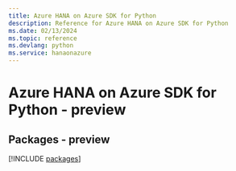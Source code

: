```yaml
---
title: Azure HANA on Azure SDK for Python
description: Reference for Azure HANA on Azure SDK for Python
ms.date: 02/13/2024
ms.topic: reference
ms.devlang: python
ms.service: hanaonazure
---
```

# Azure HANA on Azure SDK for Python - preview
## Packages - preview
[!INCLUDE [packages](hana-on-azure-index.md)]